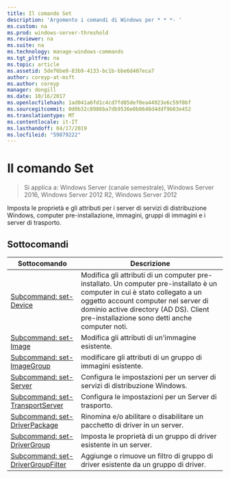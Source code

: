 ```yaml
---
title: Il comando Set
description: 'Argomento i comandi di Windows per * * *- '
ms.custom: na
ms.prod: windows-server-threshold
ms.reviewer: na
ms.suite: na
ms.technology: manage-windows-commands
ms.tgt_pltfrm: na
ms.topic: article
ms.assetid: 5def6be0-83b9-4133-bc1b-bbe6d407eca7
author: coreyp-at-msft
ms.author: coreyp
manager: dongill
ms.date: 10/16/2017
ms.openlocfilehash: 1ad041a6fd1c4cd7fd05def0ea44923e6c59f0bf
ms.sourcegitcommit: 0d0b32c8986ba7db9536e0b8648d4ddf9b03e452
ms.translationtype: MT
ms.contentlocale: it-IT
ms.lasthandoff: 04/17/2019
ms.locfileid: "59879222"
---
```

# <a name="the-set-command"></a>Il comando Set

>Si applica a: Windows Server (canale semestrale), Windows Server 2016, Windows Server 2012 R2, Windows Server 2012

Imposta le proprietà e gli attributi per i server di servizi di distribuzione Windows, computer pre-installazione, immagini, gruppi di immagini e i server di trasporto.
## <a name="subcommands"></a>Sottocomandi
|Sottocomando|Descrizione|
|-------|--------|
|[Subcommand: set-Device](subcommand-set-device.md)|Modifica gli attributi di un computer pre-installato. Un computer pre-installato è un computer in cui è stato collegato a un oggetto account computer nel server di dominio active directory (AD DS). Client pre-installazione sono detti anche computer noti.|
|[Subcommand: set-Image](subcommand-set-image.md)|Modifica gli attributi di un'immagine esistente.|
|[Subcommand: set-ImageGroup](subcommand-set-imagegroup.md)|modificare gli attributi di un gruppo di immagini esistente.|
|[Subcommand: set-Server](subcommand-set-server.md)|Configura le impostazioni per un server di servizi di distribuzione Windows.|
|[Subcommand: set-TransportServer](subcommand-set-transportserver.md)|Configura le impostazioni per un Server di trasporto.|
|[Subcommand: set-DriverPackage](subcommand-set-driverpackage.md)|Rinomina e/o abilitare o disabilitare un pacchetto di driver in un server.|
|[Subcommand: set-DriverGroup](subcommand-set-drivergroup.md)|Imposta le proprietà di un gruppo di driver esistente in un server.|
|[Subcommand: set-DriverGroupFilter](subcommand-set-drivergroupfilter.md)|Aggiunge o rimuove un filtro di gruppo di driver esistente da un gruppo di driver.|
